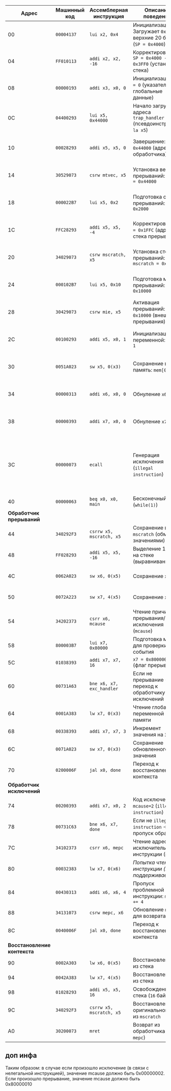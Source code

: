 | Адрес | Машинный код | Ассемблерная инструкция       | Описание поведения                                                               | время                 | доп пояснения |
|-------|--------------|-------------------------------|----------------------------------------------------------------------------------|-----------------------| -----------   |
| 00    | `00004137`   | `lui x2, 0x4`                 | Инициализация SP: Загружает `0x4000` в верхние 20 бит `x2` (`SP = 0x4000`)       |1: 10-50 ns            |               |
| 04    | `FF010113`   | `addi x2, x2, -16`            | Корректировка SP: `SP = 0x4000 - 16 = 0x3FF0` (установка стека)                  |2: 50-70 ns            |               |
| 08    | `00000193`   | `addi x3, x0, 0`              | Инициализация `x3 = 0` (указатель на глобальные данные)                          |3: 70-90 ns            |               |
| 0C    | `04400293`   | `lui x5, 0x44000`             | Начало загрузки адреса `trap_handler` (псевдоинструкция `la x5`)                 |4: 90-110 ns           |               |
| 10    | `00028293`   | `addi x5, x5, 0`              | Завершение: `x5 = 0x44000` (адрес обработчика)                                   |5: 110-130 ns          |               | 
| 14    | `30529073`   | `csrw mtvec, x5`              | Установка вектора прерываний: `mtvec = 0x44000`                                  |6: 130-150 ns          |               |
| 18    | `000022B7`   | `lui x5, 0x2`                 | Подготовка стека прерываний: `x5 = 0x2000`                                       |7: 150-170 ns          |               |
| 1C    | `FFC28293`   | `addi x5, x5, -4`             | Корректировка: `x5 = 0x1FFC` (адрес стека прерываний)                            |8: 170-190 ns          |               |
| 20    | `34029073`   | `csrw mscratch, x5`           | Установка стека прерываний: `mscratch = 0x1FFC`                                  |9: 190-210 ns          |можно заметить на wd             | 
| 24    | `000102B7`   | `lui x5, 0x10`                | Подготовка маски прерываний: `x5 = 0x10000`                                      |10: 210-230 ns         |               |
| 28    | `30429073`   | `csrw mie, x5`                | Активация прерываний: `mie = 0x10000` (внешние прерывания)                       |11: 230-250 ns         | видно как на след такте mie поменялся и 
| 2C    | `00100293`   | `addi x5, x0, 1`              | Инициализация переменной: `x5 = 1`                                               |12: 250-270 ns         |               |
| 30    | `0051A023`   | `sw x5, 0(x3)`                | Сохранение в память: `mem[0] = 1`                                                |13: 270-310 ns         |               |
| 34    | `00000313`   | `addi x6, x0, 0`              | Обнуление `x6`                                                                   |14: 310-330 ns         |               |
| 38    | `00000393`   | `addi x7, x0, 0`              | Обнуление `x7`                                                                   |15: 330-350 ns         |               |
| 3C    | `00000073`   | `ecall`                       | Генерация исключения (`illegal instruction`)                                     |16: 350-370 ns         | видно что pc стал равен = 0x44000 и адрес иструкции перепрыгнул на обработчика прервыний
| 40    | `00000063`   | `beq x0, x0, main`            | Бесконечный цикл (`while(1)`)                                                    |                       |               |      
| **Обработчик прерываний**                                                                                                               |
| 44    | `340292F3`   | `csrrw x5, mscratch, x5`      | Сохранение в`x5` `mscratch` (обмен значениями)                                   |17: 370-390            |можно заметить на wd            | 
| 48    | `FF028293`   | `addi x5, x5, -16`            | Выделение 16 байт на стеке (выравнивание)                                        |18: 390-410            |1FEC получается                 |
| 4C    | `0062A023`   | `sw x6, 0(x5)`                | Сохранение `x6`                                                                  |19: 410-450            | просто сохраняются нули |
| 50    | `0072A223`   | `sw x7, 4(x5)`                | Сохранение `x7`                                                                  |20: 450-490            |просто сохраняются нули |
| 54    | `34202373`   | `csrr x6, mcause`             | Чтение причины прерывания/исключения (`mcause`)                                  |21: 490-510            | равно 2 - нелегал в инструкции|
| 58    | `800003B7`   | `lui x7, 0x80000`             | Подготовка маски для проверки типа события                                       |
| 5C    | `01038393`   | `addi x7, x7, 16`             | `x7 = 0x80000010` (флаг прерывания)                                              |
| 60    | `00731A63`   | `bne x6, x7, exc_handler`     | Если не прерывание → переход к обработчику исключений                            |
| 64    | `0001A383`   | `lw x7, 0(x3)`                | Чтение глобальной переменной из памяти                                           |
| 68    | `00338393`   | `addi x7, x7, 3`              | Инкремент значения на `3`                                                        |
| 6C    | `0071A023`   | `sw x7, 0(x3)`                | Сохранение обновленного значения                                                 |
| 70    | `0200006F`   | `jal x0, done`                | Переход к восстановлению контекста                                               |
| **Обработчик исключений**                                                                                     |
| 74    | `00200393`   | `addi x7, x0, 2`              | Код исключения: `mcause=2` (`illegal instruction`)                               |
| 78    | `00731C63`   | `bne x6, x7, done`            | Если не `illegal instruction` → пропуск обработки                                |
| 7C    | `34102373`   | `csrr x6, mepc`               | Чтение адреса исключительной инструкции (`mepc`)                                 |
| 80    | `00032383`   | `lw x7, 0(x6)`                | *Попытка чтения инструкции (не поддерживается)*                                  |
| 84    | `00430313`   | `addi x6, x6, 4`              | Пропуск проблемной инструкции: `mepc += 4`                                       |
| 88    | `34131073`   | `csrw mepc, x6`               | Обновление `mepc` для возврата                                                   |
| 8C    | `0040006F`   | `jal x0, done`                | Переход к восстановлению контекста                                               |
| **Восстановление контекста**                                                                                  |
| 90    | `0002A303`   | `lw x6, 0(x5)`                | Восстановление `x6` из стека                                                     |
| 94    | `0042A383`   | `lw x7, 4(x5)`                | Восстановление `x7` из стека                                                     |
| 98    | `01028293`   | `addi x5, x5, 16`             | Освобождение стека (`16` байт)                                                   |
| 9C    | `340292F3`   | `csrrw x5, mscratch, x5`      | Восстановление оригинального `x5` из `mscratch`                                  |
| A0    | `30200073`   | `mret`                        | Возврат из обработчика (`PC = mepc`)                                             |



## доп инфа 

Таким образом: в случае если произошло исключение (в связи с нелегальной инструкцией), значение mcause должно быть 0x00000002. Если произошло прерывание, значение mcause должно быть 0x80000010

